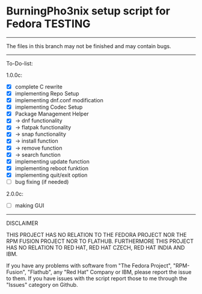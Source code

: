 # BurningPho3nix setup script for Fedora TESTING

_______________________________________________________

The files in this branch may not be finished and may contain bugs.

_______________________________________________________

To-Do-list:

1.0.0c:
- [x] complete C rewrite
- [x] implementing Repo Setup
- [x] implementing dnf.conf modification
- [x] implementing Codec Setup
- [x] Package Management Helper
- [x] -> dnf functionality
- [x] -> flatpak functionality
- [x] -> snap functionality
- [x] -> install function
- [X] -> remove function
- [X] -> search function
- [x] implementing update function
- [x] implementing reboot funktion
- [x] implementing quit/exit option
- [ ] bug fixing (if needed)

2.0.0c:
- [ ] making GUI

_______________________________________________________
DISCLAIMER

THIS PROJECT HAS NO RELATION TO THE FEDORA PROJECT NOR THE RPM FUSION PROJECT NOR TO FLATHUB.
FURTHERMORE THIS PROJECT HAS NO RELATION TO RED HAT, RED HAT CZECH, RED HAT INDIA AND IBM.

If you have any problems with software from "The Fedora Project", "RPM-Fusion", "Flathub", any "Red Hat" Company or IBM,
please report the issue to them.
If you have issues with the script report those to me through the "Issues" category on Github.
